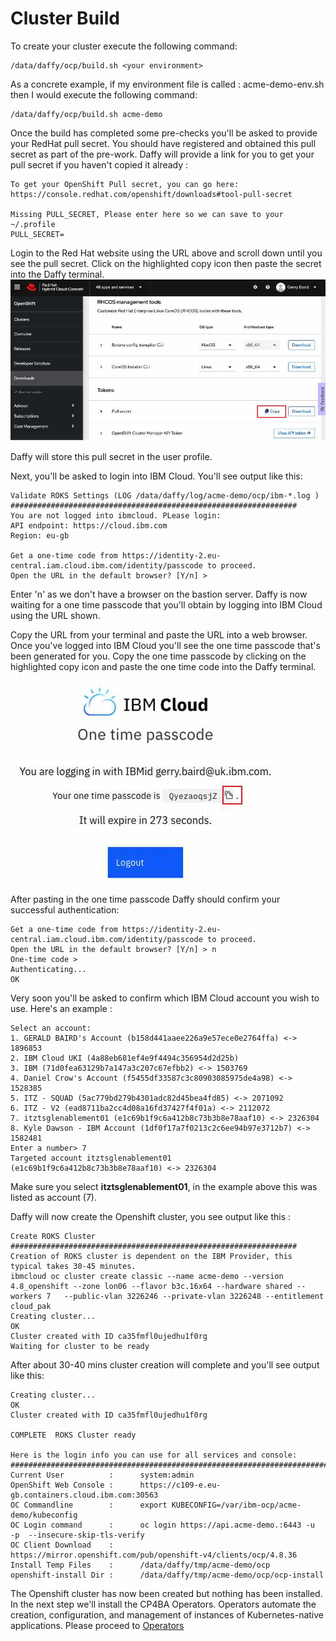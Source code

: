 # Cluster Build

To create your cluster execute the following command:
```
/data/daffy/ocp/build.sh <your environment>
```

As a concrete example, if my environment file is called : acme-demo-env.sh then I would execute the following command:
```
/data/daffy/ocp/build.sh acme-demo
```

Once the build has completed some pre-checks you'll be asked to provide your RedHat pull secret. You should have 
registered and obtained this pull secret as part of the pre-work. Daffy will provide a link for you to get your pull 
secret if you haven't copied it already :

```commandline
To get your OpenShift Pull secret, you can go here:   https://console.redhat.com/openshift/downloads#tool-pull-secret

Missing PULL_SECRET, Please enter here so we can save to your ~/.profile
PULL_SECRET=
```

Login to the Red Hat website using the URL above and scroll down until you see the pull secret. Click on the highlighted 
copy icon then paste the secret into the Daffy terminal.
 ![pull secret](./images/RHPullSecret.jpg)

Daffy will store this pull secret in the user profile.

Next, you'll be asked to login into IBM Cloud. You'll see output like this:
```commandline
Validate ROKS Settings (LOG /data/daffy/log/acme-demo/ocp/ibm-*.log )
################################################################
You are not logged into ibmcloud. PLease login:
API endpoint: https://cloud.ibm.com
Region: eu-gb

Get a one-time code from https://identity-2.eu-central.iam.cloud.ibm.com/identity/passcode to proceed.
Open the URL in the default browser? [Y/n] > 
```

Enter 'n' as we don't have a browser on the bastion server. Daffy is now waiting for a one time passcode that you'll
obtain by logging into IBM Cloud using the URL shown.

Copy the URL from your terminal and paste the URL into a web browser. Once you've logged into IBM Cloud you'll see the 
one time passcode that's been generated for you. Copy the one time passcode by clicking on the highlighted copy icon
and paste the one time code into the Daffy terminal.

 ![security token](./images/SecurityToken.jpg)

After pasting in the one time passcode Daffy should confirm your successful authentication:
```commandline
Get a one-time code from https://identity-2.eu-central.iam.cloud.ibm.com/identity/passcode to proceed.
Open the URL in the default browser? [Y/n] > n
One-time code > 
Authenticating...
OK
```

Very soon you'll be asked to confirm which IBM Cloud account you wish to use. Here's an example :

```commandline
Select an account:
1. GERALD BAIRD's Account (b158d441aaee226a9e57ece0e2764ffa) <-> 1896853
2. IBM Cloud UKI (4a88eb681ef4e9f4494c356954d2d25b)
3. IBM (71d0fea63129b7a147a3c207c67efbb2) <-> 1503769
4. Daniel Crow's Account (f5455df33587c3c80903085975de4a98) <-> 1528385
5. ITZ - SQUAD (5ac779bd279b4301adc82d45bea4fd85) <-> 2071092
6. ITZ - V2 (ead8711ba2cc4d08a16fd37427f4f01a) <-> 2112072
7. itztsglenablement01 (e1c69b1f9c6a412b8c73b3b8e78aaf10) <-> 2326304
8. Kyle Dawson - IBM Account (1df0f17a7f0213c2c6ee94b97e3712b7) <-> 1582481
Enter a number> 7
Targeted account itztsglenablement01 (e1c69b1f9c6a412b8c73b3b8e78aaf10) <-> 2326304
```
Make sure you select **itztsglenablement01**, in the example above this was listed as account (7).

Daffy will now create the Openshift cluster, you see output like this :

```
Create ROKS Cluster
################################################################
Creation of ROKS cluster is dependent on the IBM Provider, this typical takes 30-45 minutes.
ibmcloud oc cluster create classic --name acme-demo --version 4.8_openshift --zone lon06 --flavor b3c.16x64 --hardware shared --workers 7   --public-vlan 3226246 --private-vlan 3226248 --entitlement cloud_pak
Creating cluster...
OK
Cluster created with ID ca35fmfl0ujedhu1f0rg
Waiting for cluster to be ready                                                                                  
```

After about 30-40 mins cluster creation will complete and you'll see output like this:

```commandline
Creating cluster...
OK
Cluster created with ID ca35fmfl0ujedhu1f0rg
                                                                                                                 
COMPLETE  ROKS Cluster ready

Here is the login info you can use for all services and console:   
##########################################################################################################
Current User          :      system:admin
OpenShift Web Console :      https://c109-e.eu-gb.containers.cloud.ibm.com:30563
OC Commandline        :      export KUBECONFIG=/var/ibm-ocp/acme-demo/kubeconfig
OC Login command      :      oc login https://api.acme-demo.:6443 -u  -p  --insecure-skip-tls-verify
OC Client Download    :      https://mirror.openshift.com/pub/openshift-v4/clients/ocp/4.8.36
Install Temp Files    :      /data/daffy/tmp/acme-demo/ocp
openshift-install Dir :      /data/daffy/tmp/acme-demo/ocp/ocp-install
```

The Openshift cluster has now been created but nothing has been installed. In the next step we'll install the CP4BA 
Operators. Operators automate the creation, configuration, and management of instances of Kubernetes-native applications.
Please proceed to [Operators](operators.md)
